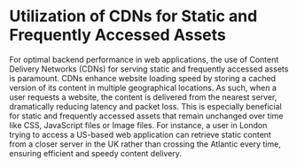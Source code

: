 # Utilization of CDNs for Static and Frequently Accessed Assets

For optimal backend performance in web applications, the use of Content Delivery Networks (CDNs) for serving static and frequently accessed assets is paramount. CDNs enhance website loading speed by storing a cached version of its content in multiple geographical locations. As such, when a user requests a website, the content is delivered from the nearest server, dramatically reducing latency and packet loss. This is especially beneficial for static and frequently accessed assets that remain unchanged over time like CSS, JavaScript files or Image files. For instance, a user in London trying to access a US-based web application can retrieve static content from a closer server in the UK rather than crossing the Atlantic every time, ensuring efficient and speedy content delivery.